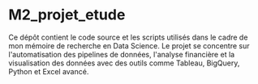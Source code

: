 # M2_projet_etude
Ce dépôt contient le code source et les scripts utilisés dans le cadre de mon mémoire de recherche en Data Science. Le projet se concentre sur l'automatisation des pipelines de données, l'analyse financière et la visualisation des données avec des outils comme Tableau, BigQuery, Python et Excel avancé.
